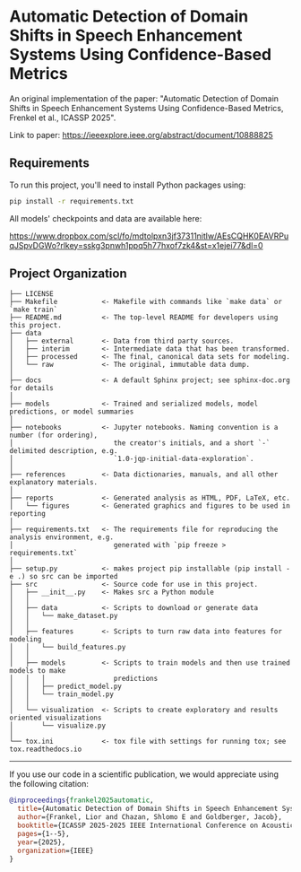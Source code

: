 Automatic Detection of Domain Shifts in Speech Enhancement Systems Using Confidence-Based Metrics
==============================

An original implementation of the paper: "Automatic Detection of Domain Shifts in Speech Enhancement Systems Using Confidence-Based Metrics, Frenkel et al., ICASSP 2025".

Link to paper:
https://ieeexplore.ieee.org/abstract/document/10888825

Requirements
------------

To run this project, you'll need to install Python packages using:

```bash
pip install -r requirements.txt
```

All models' checkpoints and data are available here:

https://www.dropbox.com/scl/fo/mdtolpxn3jf37311nitlw/AEsCQHK0EAVRPuqJSpvDGWo?rlkey=sskg3pnwh1ppq5h77hxof7zk4&st=x1ejei77&dl=0

Project Organization
------------

    ├── LICENSE
    ├── Makefile           <- Makefile with commands like `make data` or `make train`
    ├── README.md          <- The top-level README for developers using this project.
    ├── data
    │   ├── external       <- Data from third party sources.
    │   ├── interim        <- Intermediate data that has been transformed.
    │   ├── processed      <- The final, canonical data sets for modeling.
    │   └── raw            <- The original, immutable data dump.
    │
    ├── docs               <- A default Sphinx project; see sphinx-doc.org for details
    │
    ├── models             <- Trained and serialized models, model predictions, or model summaries
    │
    ├── notebooks          <- Jupyter notebooks. Naming convention is a number (for ordering),
    │                         the creator's initials, and a short `-` delimited description, e.g.
    │                         `1.0-jqp-initial-data-exploration`.
    │
    ├── references         <- Data dictionaries, manuals, and all other explanatory materials.
    │
    ├── reports            <- Generated analysis as HTML, PDF, LaTeX, etc.
    │   └── figures        <- Generated graphics and figures to be used in reporting
    │
    ├── requirements.txt   <- The requirements file for reproducing the analysis environment, e.g.
    │                         generated with `pip freeze > requirements.txt`
    │
    ├── setup.py           <- makes project pip installable (pip install -e .) so src can be imported
    ├── src                <- Source code for use in this project.
    │   ├── __init__.py    <- Makes src a Python module
    │   │
    │   ├── data           <- Scripts to download or generate data
    │   │   └── make_dataset.py
    │   │
    │   ├── features       <- Scripts to turn raw data into features for modeling
    │   │   └── build_features.py
    │   │
    │   ├── models         <- Scripts to train models and then use trained models to make
    │   │   │                 predictions
    │   │   ├── predict_model.py
    │   │   └── train_model.py
    │   │
    │   └── visualization  <- Scripts to create exploratory and results oriented visualizations
    │       └── visualize.py
    │
    └── tox.ini            <- tox file with settings for running tox; see tox.readthedocs.io


--------

If you use our code in a scientific publication, we would appreciate using the following citation:

```bibtex
@inproceedings{frankel2025automatic,
  title={Automatic Detection of Domain Shifts in Speech Enhancement Systems Using Confidence-Based Metrics},
  author={Frankel, Lior and Chazan, Shlomo E and Goldberger, Jacob},
  booktitle={ICASSP 2025-2025 IEEE International Conference on Acoustics, Speech and Signal Processing (ICASSP)},
  pages={1--5},
  year={2025},
  organization={IEEE}
}


